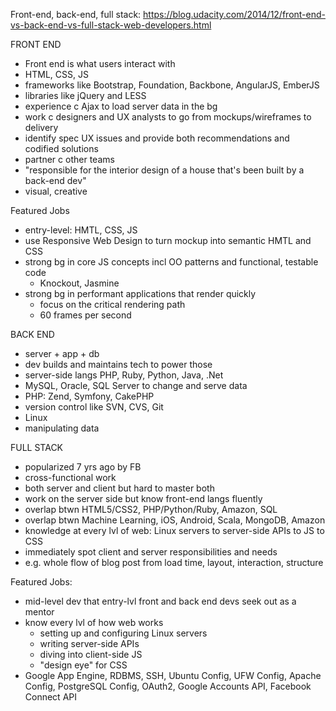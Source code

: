 

Front-end, back-end, full stack:
https://blog.udacity.com/2014/12/front-end-vs-back-end-vs-full-stack-web-developers.html

FRONT END
- Front end is what users interact with
- HTML, CSS, JS
- frameworks like Bootstrap, Foundation, Backbone, AngularJS, EmberJS
- libraries like jQuery and LESS
- experience c Ajax to load server data in the bg
- work c designers and UX analysts to go from mockups/wireframes to delivery
- identify spec UX issues and provide both recommendations and codified solutions
- partner c other teams
- "responsible for the interior design of a house that's been built by a back-end dev"
- visual, creative

Featured Jobs
- entry-level: HMTL, CSS, JS
- use Responsive Web Design to turn mockup into semantic HMTL and CSS
- strong bg in core JS concepts incl OO patterns and functional, testable code
	- Knockout, Jasmine
- strong bg in performant applications that render quickly
	- focus on the critical rendering path
	- 60 frames per second


BACK END
- server + app + db
- dev builds and maintains tech to power those
- server-side langs PHP, Ruby, Python, Java, .Net
- MySQL, Oracle, SQL Server to change and serve data
- PHP: Zend, Symfony, CakePHP
- version control like SVN, CVS, Git
- Linux
- manipulating data


FULL STACK
- popularized 7 yrs ago by FB
- cross-functional work
- both server and client but hard to master both
- work on the server side but know front-end langs fluently
- overlap btwn HTML5/CSS2, PHP/Python/Ruby, Amazon, SQL
- overlap btwn Machine Learning, iOS, Android, Scala, MongoDB, Amazon
- knowledge at every lvl of web: Linux servers to server-side APIs to JS to CSS
- immediately spot client and server responsibilities and needs
- e.g. whole flow of blog post from load time, layout, interaction, structure

Featured Jobs:
- mid-level dev that entry-lvl front and back end devs seek out as a mentor
- know every lvl of how web works
	- setting up and configuring Linux servers
	- writing server-side APIs
	- diving into client-side JS
	- "design eye" for CSS
- Google App Engine, RDBMS, SSH, Ubuntu Config, UFW Config, Apache Config, PostgreSQL Config, OAuth2, Google Accounts API, Facebook Connect API
